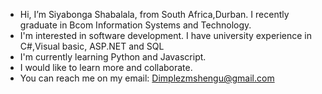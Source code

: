 - Hi, I’m Siyabonga Shabalala, from South Africa,Durban. I recently graduate in Bcom Information Systems and Technology.
- I'm interested in software development. I have university experience in C#,Visual basic, ASP.NET and SQL
- I'm currently learning Python and Javascript.
- I would like to learn more and collaborate. 
- You can reach me on my email: Dimplezmshengu@gmail.com

<!---
SiyaMshengu/SiyaMshengu is a ✨ special ✨ repository because its `README.md` (this file) appears on your GitHub profile.
You can click the Preview link to take a look at your changes.
--->
